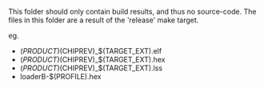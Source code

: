 This folder should only contain build results, and thus no source-code.
The files in this folder are a result of the 'release' make target.

eg.
- $(PRODUCT)$(CHIPREV)_$(TARGET_EXT).elf
- $(PRODUCT)$(CHIPREV)_$(TARGET_EXT).hex
- $(PRODUCT)$(CHIPREV)_$(TARGET_EXT).lss
- loaderB-$(PROFILE).hex